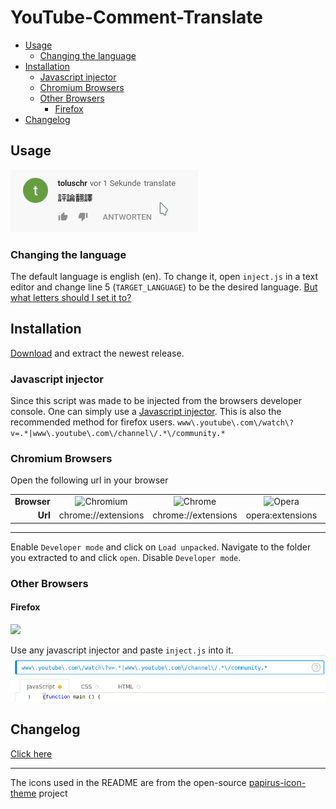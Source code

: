 # YouTube-Comment-Translate

<!-- vim-markdown-toc GFM -->

* [Usage](#usage)
	* [Changing the language](#changing-the-language)
* [Installation](#installation)
	* [Javascript injector](#javascript-injector)
	* [Chromium Browsers](#chromium-browsers)
	* [Other Browsers](#other-browsers)
		* [Firefox](#firefox)
* [Changelog](#changelog)

<!-- vim-markdown-toc -->

## Usage
<img src="docs/usage.gif">

### Changing the language
The default language is english (en). To change it, open `inject.js` in a text editor and change line 5 (`TARGET_LANGUAGE`) to be the desired language.
[But what letters should I set it to?](https://www.gnu.org/software/gettext/manual/html_node/Usual-Language-Codes.html)

## Installation
[Download](../../releases/latest/) and extract the newest release.

### Javascript injector
Since this script was made to be injected from the browsers developer console. One can simply use a [Javascript injector](https://github.com/Lor-Saba/Code-Injector). This is also the recommended method for firefox users.
`www\.youtube\.com\/watch\?v=.*|www\.youtube\.com\/channel\/.*\/community.*`

### Chromium Browsers

Open the following url in your browser
<table>
	<tr>
		<td align="right"><b>Browser</b></td>
		<td align="center"><img src="https://github.com/PapirusDevelopmentTeam/papirus-icon-theme/blob/master/Papirus/48x48/apps/chromium-browser.svg" title="Chromium"></td>
		<td align="center"><img src="https://github.com/PapirusDevelopmentTeam/papirus-icon-theme/blob/master/Papirus/48x48/apps/google-chrome.svg" title="Chrome"></td>
		<td align="center"><img src="https://github.com/PapirusDevelopmentTeam/papirus-icon-theme/blob/master/Papirus/48x48/apps/opera.svg" title="Opera"></td>
		<td align="center"><img src="https://github.com/PapirusDevelopmentTeam/papirus-icon-theme/blob/master/Papirus/48x48/apps/brave.svg" title="Brave"></td>
	</tr>
	<tr>
		<td align="right"><b>Url</b></td>
		<td align="center">chrome://extensions</td>
		<td align="center">chrome://extensions</td>
		<td align="center">opera:extensions</td>
		<td align="center">chrome://extensions</td>
	</tr>
</table>

---

Enable `Developer mode` and click on `Load unpacked`.
Navigate to the folder you extracted to and click `open`. Disable `Developer mode`.

### Other Browsers

#### Firefox
<img src="https://raw.githubusercontent.com/PapirusDevelopmentTeam/papirus-icon-theme/master/Papirus/48x48/apps/firefox.svg">

Use any javascript injector and paste `inject.js` into it.
<img src="docs/firefox.png">

## Changelog
[Click here](docs/CHANGELOG.md)

---

The icons used in the README are from the open-source [papirus-icon-theme](https://github.com/PapirusDevelopmentTeam/papirus-icon-theme) project
